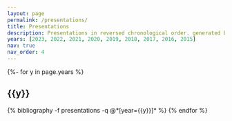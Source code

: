 ```yaml
---
layout: page
permalink: /presentations/
title: Presentations
description: Presentations in reversed chronological order. generated by jekyll-scholar.
years: [2023, 2022, 2021, 2020, 2019, 2018, 2017, 2016, 2015]
nav: true
nav_order: 4
---
```

<!-- _pages/presentations.md -->
<div class="publications">

{%- for y in page.years %}
  <h2 class="year">{{y}}</h2>
  {% bibliography -f presentations -q @*[year={{y}}]* %}
{% endfor %}

</div>

